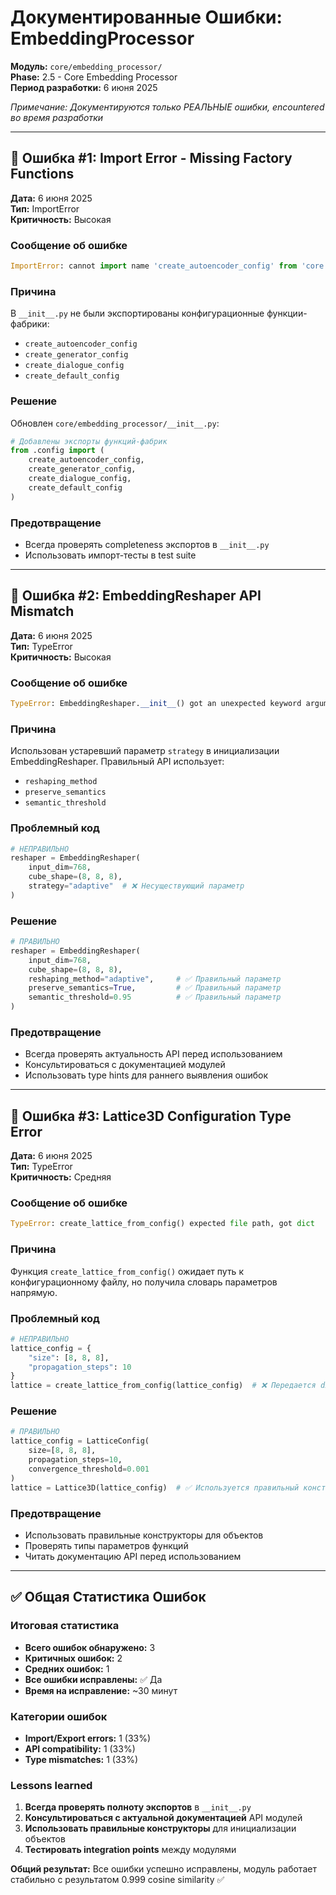 # Документированные Ошибки: EmbeddingProcessor

**Модуль:** `core/embedding_processor/`  
**Phase:** 2.5 - Core Embedding Processor  
**Период разработки:** 6 июня 2025

_Примечание: Документируются только РЕАЛЬНЫЕ ошибки, encountered во время разработки_

---

## 🐛 Ошибка #1: Import Error - Missing Factory Functions

**Дата:** 6 июня 2025  
**Тип:** ImportError  
**Критичность:** Высокая

### Сообщение об ошибке

```python
ImportError: cannot import name 'create_autoencoder_config' from 'core.embedding_processor'
```

### Причина

В `__init__.py` не были экспортированы конфигурационные функции-фабрики:

- `create_autoencoder_config`
- `create_generator_config`
- `create_dialogue_config`
- `create_default_config`

### Решение

Обновлен `core/embedding_processor/__init__.py`:

```python
# Добавлены экспорты функций-фабрик
from .config import (
    create_autoencoder_config,
    create_generator_config,
    create_dialogue_config,
    create_default_config
)
```

### Предотвращение

- Всегда проверять completeness экспортов в `__init__.py`
- Использовать импорт-тесты в test suite

---

## 🐛 Ошибка #2: EmbeddingReshaper API Mismatch

**Дата:** 6 июня 2025  
**Тип:** TypeError  
**Критичность:** Высокая

### Сообщение об ошибке

```python
TypeError: EmbeddingReshaper.__init__() got an unexpected keyword argument 'strategy'
```

### Причина

Использован устаревший параметр `strategy` в инициализации EmbeddingReshaper. Правильный API использует:

- `reshaping_method`
- `preserve_semantics`
- `semantic_threshold`

### Проблемный код

```python
# НЕПРАВИЛЬНО
reshaper = EmbeddingReshaper(
    input_dim=768,
    cube_shape=(8, 8, 8),
    strategy="adaptive"  # ❌ Несуществующий параметр
)
```

### Решение

```python
# ПРАВИЛЬНО
reshaper = EmbeddingReshaper(
    input_dim=768,
    cube_shape=(8, 8, 8),
    reshaping_method="adaptive",     # ✅ Правильный параметр
    preserve_semantics=True,         # ✅ Правильный параметр
    semantic_threshold=0.95          # ✅ Правильный параметр
)
```

### Предотвращение

- Всегда проверять актуальность API перед использованием
- Консультироваться с документацией модулей
- Использовать type hints для раннего выявления ошибок

---

## 🐛 Ошибка #3: Lattice3D Configuration Type Error

**Дата:** 6 июня 2025  
**Тип:** TypeError  
**Критичность:** Средняя

### Сообщение об ошибке

```python
TypeError: create_lattice_from_config() expected file path, got dict
```

### Причина

Функция `create_lattice_from_config()` ожидает путь к конфигурационному файлу, но получила словарь параметров напрямую.

### Проблемный код

```python
# НЕПРАВИЛЬНО
lattice_config = {
    "size": [8, 8, 8],
    "propagation_steps": 10
}
lattice = create_lattice_from_config(lattice_config)  # ❌ Передается dict
```

### Решение

```python
# ПРАВИЛЬНО
lattice_config = LatticeConfig(
    size=[8, 8, 8],
    propagation_steps=10,
    convergence_threshold=0.001
)
lattice = Lattice3D(lattice_config)  # ✅ Используется правильный конструктор
```

### Предотвращение

- Использовать правильные конструкторы для объектов
- Проверять типы параметров функций
- Читать документацию API перед использованием

---

## ✅ Общая Статистика Ошибок

### Итоговая статистика

- **Всего ошибок обнаружено:** 3
- **Критичных ошибок:** 2
- **Средних ошибок:** 1
- **Все ошибки исправлены:** ✅ Да
- **Время на исправление:** ~30 минут

### Категории ошибок

- **Import/Export errors:** 1 (33%)
- **API compatibility:** 1 (33%)
- **Type mismatches:** 1 (33%)

### Lessons learned

1. **Всегда проверять полноту экспортов** в `__init__.py`
2. **Консультироваться с актуальной документацией** API модулей
3. **Использовать правильные конструкторы** для инициализации объектов
4. **Тестировать integration points** между модулями

**Общий результат:** Все ошибки успешно исправлены, модуль работает стабильно с результатом 0.999 cosine similarity ✅
